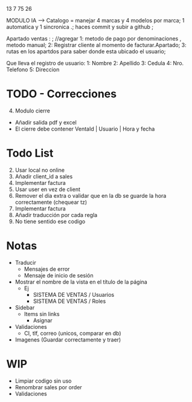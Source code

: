 13 7
75 26


MODULO IA --> Catalogo = manejar 4 marcas y 4 modelos por marca;
1 automatica y 1 sincronica .;
haces commit y subir a github ;

Apartado ventas : ;
//agregar
1: metodo de pago por denominaciones , metodo manual;
2: Registrar cliente al momento de facturar.Apartado;
3: rutas en los apartdos para saber donde esta ubicado el usuario;

Que lleva el registro de usuario:
 1: Nombre
 2: Apellido
 3: Cedula
 4: Nro. Telefono
 5: Direccion 

# TODO - Correcciones
4. Modulo cierre
- Añadir salida pdf y excel
- El cierre debe contener VentaId | Usuario | Hora y fecha

# Todo List
2.  Usar local no online
4.  Añadir client_id a sales
5.  Implementar factura
6.  Usar user en vez de client
7.  Remover el dia extra o validar que en la db se guarde la hora correctamente (chequear tz)
8.  Implementar factura
10. Añadir traducción por cada regla
11. No tiene sentido ese codigo

# Notas
-   Traducir
    -   Mensajes de error
    -   Mensaje de inicio de sesión
-   Mostrar el nombre de la vista en el título de la página
    -   Ej
        -   SISTEMA DE VENTAS / Usuarios
        -   SISTEMA DE VENTAS / Roles
-   Sidebar
    -   Items sin links
        -   Asignar
-   Validaciones
    -   CI, tlf, correo (unicos, comparar en db)
-   Imagenes (Guardar correctamente y traer)

# WIP
-   Limpiar codigo sin uso
-   Renombrar sales por order
-   Validaciones

